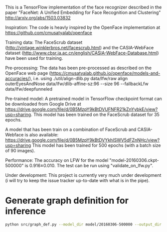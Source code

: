 This is a TensorFlow implementation of the face recognizer described in the paper 
"FaceNet: A Unified Embedding for Face Recognition and Clustering"
http://arxiv.org/abs/1503.03832

Inspiration: 
The code is heavly inspired by the OpenFace implementation at https://github.com/cmusatyalab/openface

Training data: 
The FaceScrub dataset (http://vintage.winklerbros.net/facescrub.html) and the CASIA-WebFace dataset (http://www.cbsr.ia.ac.cn/english/CASIA-WebFace-Database.html) have been used for training.

Pre-processing: 
The data has been pre-processed as described on the OpenFace web page (https://cmusatyalab.github.io/openface/models-and-accuracies/), i.e. using
./util/align-dlib.py data/lfw/raw align outerEyesAndNose data/lfw/dlib-affine-sz:96 --size 96 --fallbackLfw data/lfw/deepfunneled

Pre-trained model:
A pretrained model in TensorFlow checkpoint format can be downloaded from Google Drive at https://drive.google.com/file/d/0B5MzpY9kBtDVUFNFR21kZnYybkE/view?usp=sharing.
This model has been trained on the FaceScrub dataset for 35 epochs. 

A model that has been train on a combination of FaceScrub and CASIA-Webface is also available:
https://drive.google.com/file/d/0B5MzpY9kBtDVYkhISWV5dFZnNHc/view?usp=sharing
This model has been trained for 500 epochs (with a batch size of 90 images). 

Performance:
The accuracy on LFW for the model "model-20160306.ckpt-500000" is 0.916±0.010. The test can be run using "validate_on_lfw.py".

Under development: 
This project is currently very much under development (i will try to keep the issue tracker up-to-date with what is in the pipe).

# Generate graph definition for inference

```bash
python src/graph_def.py --model_dir model/20160306-500000 --output_dir /tmp --output_name graph_def_batch_1.pb --batch_size 1
```